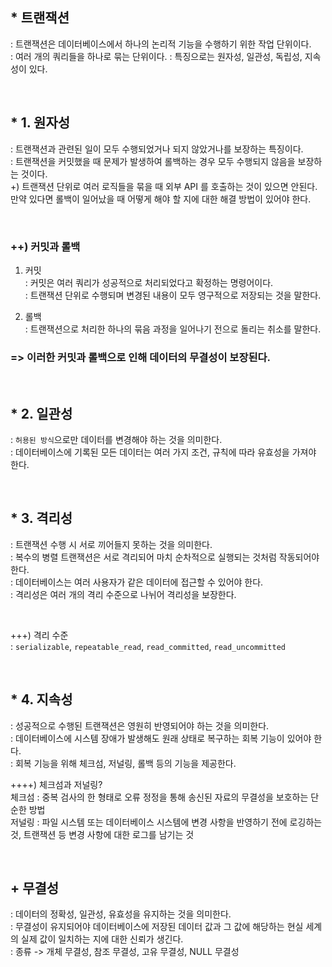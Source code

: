 ## * 트랜잭션
: 트랜잭션은 데이터베이스에서 하나의 논리적 기능을 수행하기 위한 작업 단위이다.  
: 여러 개의 쿼리들을 하나로 묶는 단위이다.
: 특징으로는 원자성, 일관성, 독립성, 지속성이 있다.  

<br/>

## * 1. 원자성
: 트랜잭션과 관련된 일이 모두 수행되었거나 되지 않았거나를 보장하는 특징이다.  
: 트랜잭션을 커밋했을 때 문제가 발생하여 롤백하는 경우 모두 수행되지 않음을 보장하는 것이다.  
+) 트랜잭션 단위로 여러 로직들을 묶을 때 외부 API 를 호출하는 것이 있으면 안된다. 만약 있다면 롤백이 일어났을 때 어떻게 해야 할 지에 대한 해결 방법이 있어야 한다.  

<br/>

### ++) 커밋과 롤백
1. 커밋  
: 커밋은 여러 쿼리가 성공적으로 처리되었다고 확정하는 명령어이다.  
: 트랜잭션 단위로 수행되며 변경된 내용이 모두 영구적으로 저장되는 것을 말한다.   

2. 롤백  
: 트랜잭션으로 처리한 하나의 묶음 과정을 일어나기 전으로 돌리는 취소를 말한다.  

### => 이러한 커밋과 롤백으로 인해 데이터의 무결성이 보장된다. 

<br/>

## * 2. 일관성 
: `허용된 방식`으로만 데이터를 변경해야 하는 것을 의미한다.  
: 데이터베이스에 기록된 모든 데이터는 여러 가지 조건, 규칙에 따라 유효성을 가져야 한다. 

<br/>

## * 3. 격리성
: 트랜잭션 수행 시 서로 끼어들지 못하는 것을 의미한다.  
: 복수의 병렬 트랜잭션은 서로 격리되어 마치 순차적으로 실행되는 것처럼 작동되어야 한다.  
: 데이터베이스는 여러 사용자가 같은 데이터에 접근할 수 있어야 한다.  
: 격리성은 여러 개의 격리 수준으로 나뉘어 격리성을 보장한다. 

<br/>

+++) 격리 수준  
: `serializable`, `repeatable_read`, `read_committed`, `read_uncommitted`
  
<br/>

## * 4. 지속성
: 성공적으로 수행된 트랜잭션은 영원히 반영되어야 하는 것을 의미한다.  
: 데이터베이스에 시스템 장애가 발생해도 원래 상태로 복구하는 회복 기능이 있어야 한다.  
: 회복 기능을 위해 체크섬, 저널링, 롤백 등의 기능을 제공한다.  

++++) 체크섬과 저널링?  
체크섬 : 중복 검사의 한 형태로 오류 정정을 통해 송신된 자료의 무결성을 보호하는 단순한 방법  
저널링 : 파일 시스템 또는 데이터베이스 시스템에 변경 사항을 반영하기 전에 로깅하는 것, 트랜잭션 등 변경 사항에 대한 로그를 남기는 것  

<br>

## + 무결성
: 데이터의 정확성, 일관성, 유효성을 유지하는 것을 의미한다.  
: 무결성이 유지되어야 데이터베이스에 저장된 데이터 값과 그 값에 해당하는 현실 세계의 실제 값이 일치하는 지에 대한 신뢰가 생긴다.  
: 종류 -> 개체 무결성, 참조 무결성, 고유 무결성, NULL 무결성 